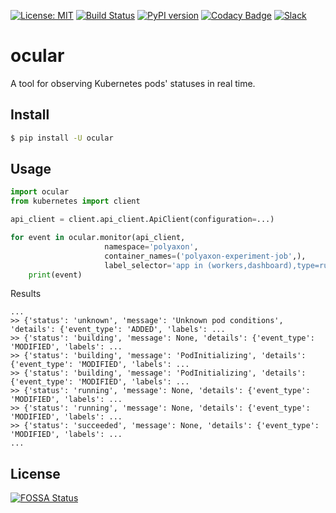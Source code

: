 [![License: MIT](https://img.shields.io/badge/License-MIT-green.svg)](LICENSE)
[![Build Status](https://travis-ci.com/polyaxon/ocular.svg?branch=master)](https://travis-ci.com/polyaxon/ocular)
[![PyPI version](https://badge.fury.io/py/ocular.svg)](https://badge.fury.io/py/ocular)
[![Codacy Badge](https://api.codacy.com/project/badge/Grade/a33947d729f94f5da7f7390dfeef7f94)](https://www.codacy.com/app/polyaxon/ocular?utm_source=github.com&amp;utm_medium=referral&amp;utm_content=polyaxon/ocular&amp;utm_campaign=Badge_Grade)
[![Slack](https://img.shields.io/badge/chat-on%20slack-aadada.svg?logo=slack&longCache=true)](https://join.slack.com/t/polyaxon/shared_invite/enQtMzQ0ODc2MDg1ODc0LWY2ZTdkMTNmZjBlZmRmNjQxYmYwMTBiMDZiMWJhODI2ZTk0MDU4Mjg5YzA5M2NhYzc5ZjhiMjczMDllYmQ2MDg)


# ocular
A tool for observing Kubernetes pods' statuses in real time.


## Install

```bash
$ pip install -U ocular
```

## Usage

```python
import ocular
from kubernetes import client

api_client = client.api_client.ApiClient(configuration=...)

for event in ocular.monitor(api_client, 
                     namespace='polyaxon', 
                     container_names=('polyaxon-experiment-job',), 
                     label_selector='app in (workers,dashboard),type=runner'):
    print(event)
```

Results

```
...
>> {'status': 'unknown', 'message': 'Unknown pod conditions', 'details': {'event_type': 'ADDED', 'labels': ...
>> {'status': 'building', 'message': None, 'details': {'event_type': 'MODIFIED', 'labels': ...
>> {'status': 'building', 'message': 'PodInitializing', 'details': {'event_type': 'MODIFIED', 'labels': ...
>> {'status': 'building', 'message': 'PodInitializing', 'details': {'event_type': 'MODIFIED', 'labels': ...
>> {'status': 'running', 'message': None, 'details': {'event_type': 'MODIFIED', 'labels': ...
>> {'status': 'running', 'message': None, 'details': {'event_type': 'MODIFIED', 'labels': ...
>> {'status': 'succeeded', 'message': None, 'details': {'event_type': 'MODIFIED', 'labels': ...
...
```


## License

[![FOSSA Status](https://app.fossa.io/api/projects/git%2Bgithub.com%2Fpolyaxon%ocular.svg?type=large)](https://app.fossa.io/projects/git%2Bgithub.com%2Fpolyaxon%2Focular?ref=badge_large)
